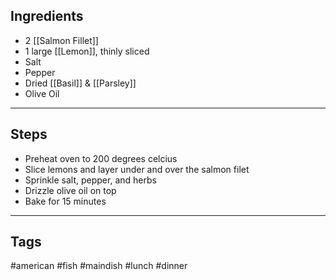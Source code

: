 ## Ingredients
- 2 [[Salmon Fillet]]
- 1 large [[Lemon]], thinly sliced
- Salt
- Pepper
- Dried [[Basil]] & [[Parsley]]
- Olive Oil

---

## Steps
- Preheat oven to 200 degrees celcius
- Slice lemons and layer under and over the salmon filet
- Sprinkle salt, pepper, and herbs
- Drizzle olive oil on top
- Bake for 15 minutes

---

## Tags
#american 
#fish 
#maindish 
#lunch #dinner 

